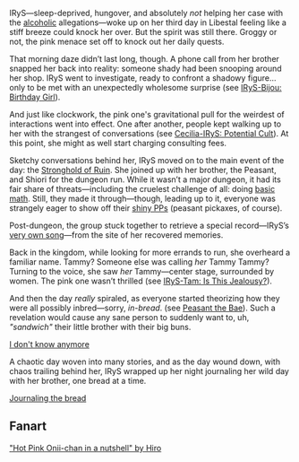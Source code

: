 <!-- title: Hot Pink One -->
<!-- status: In-bread -->

IRyS—sleep-deprived, hungover, and absolutely _not_ helping her case with the [alcoholic](https://www.youtube.com/live/EKjcWfEGsB0?si=CgvbYR_kAf7Wh2dB&t=270) allegations—woke up on her third day in Libestal feeling like a stiff breeze could knock her over. But the spirit was still there. Groggy or not, the pink menace set off to knock out her daily quests.

That morning daze didn’t last long, though. A phone call from her brother snapped her back into reality: someone shady had been snooping around her shop. IRyS went to investigate, ready to confront a shadowy figure... only to be met with an unexpectedly wholesome surprise (see [IRyS-Bijou: Birthday Girl](#edge:irys-bijou)).

And just like clockwork, the pink one's gravitational pull for the weirdest of interactions went into effect. One after another, people kept walking up to her with the strangest of conversations (see [Cecilia-IRyS: Potential Cult](#edge:cecilia-irys)). At this point, she might as well start charging consulting fees.

Sketchy conversations behind her, IRyS moved on to the main event of the day: the [Stronghold of Ruin](https://www.youtube.com/live/EKjcWfEGsB0?si=EFADi02eXHVT3guy&t=2633). She joined up with her brother, the Peasant, and Shiori for the dungeon run. While it wasn’t a major dungeon, it had its fair share of threats—including the cruelest challenge of all: doing [basic math](https://www.youtube.com/live/EKjcWfEGsB0?si=AekGs4GK1BLtsKjh&t=3013). Still, they made it through—though, leading up to it, everyone was strangely eager to show off their [shiny PPs](https://www.youtube.com/live/EKjcWfEGsB0?si=oN4UqMFFhl86YwaP&t=2216) (peasant pickaxes, of course).

Post-dungeon, the group stuck together to retrieve a special record—IRyS’s [very own song](https://www.youtube.com/live/EKjcWfEGsB0?si=0I04ddSjUfu8ZX3v&t=6582)—from the site of her recovered memories.

Back in the kingdom, while looking for more errands to run, she overheard a familiar name. Tammy? Someone else was calling _her_ Tammy Tammy? Turning to the voice, she saw _her_ Tammy—center stage, surrounded by women. The pink one wasn’t thrilled (see [IRyS-Tam: Is This Jealousy?](#edge:irys-kronii)).

And then the day _really_ spiraled, as everyone started theorizing how they were all possibly inbred—sorry, _in-bread_. (see [Peasant the Bae](#node:bae)). Such a revelation would cause any sane person to suddenly want to, uh, _"sandwich"_ their little brother with their big buns.

[I don't know anymore](#embed:https://www.youtube.com/live/EKjcWfEGsB0?si=qANkilpIyeBOmiVE&t=9458)

A chaotic day woven into many stories, and as the day wound down, with chaos trailing behind her, IRyS wrapped up her night journaling her wild day with her brother, one bread at a time.

[Journaling the bread](#embed:https://www.youtube.com/live/EKjcWfEGsB0?si=yEZ_o8DjW8P6YgUw&t=11508)

## Fanart

["Hot Pink Onii-chan in a nutshell" by Hiro](https://x.com/hiroavrs/status/1919392962670452788)
